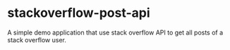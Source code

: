 # stackoverflow-post-api
A simple demo application that use stack overflow API to get all posts of a stack overflow user.
